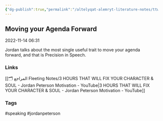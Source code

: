 ```yaml
---
{"dg-publish":true,"permalink":"/altelyqat-alemryt-literature-notes/ttwyr-aldhat-self-development/moving-your-agenda-forward/"}
---
```


## Moving your Agenda Forward

2022-11-14 06:31

Jordan talks about the most single useful trait to move your agenda forward, and that is Precision in Speech.

### Links 
[[🗂️ المراجع Fleeting Notes/3 HOURS THAT WILL FIX YOUR CHARACTER & SOUL - Jordan Peterson Motivation - YouTube\|3 HOURS THAT WILL FIX YOUR CHARACTER & SOUL - Jordan Peterson Motivation - YouTube]]

### Tags
#speaking #jordanpeterson 

